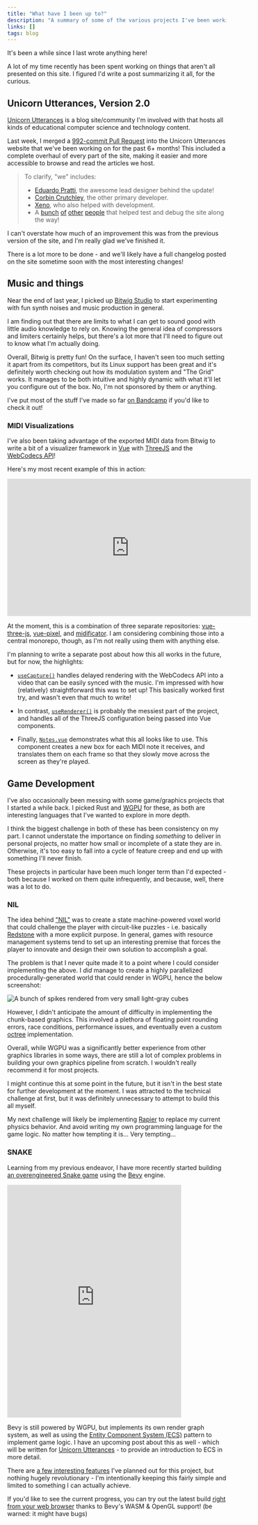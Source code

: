```yaml
---
title: "What have I been up to?"
description: "A summary of some of the various projects I've been working on this year."
links: []
tags: blog
---
```


It's been a while since I last wrote anything here!

A lot of my time recently has been spent working on things that aren't all presented on this site. I figured I'd write a post summarizing it all, for the curious.

## Unicorn Utterances, Version 2.0

[Unicorn Utterances](https://unicorn-utterances.com) is a blog site/community I'm involved with that hosts all kinds of educational computer science and technology content.

Last week, I merged a [992-commit Pull Request](https://github.com/unicorn-utterances/unicorn-utterances/pull/497) into the Unicorn Utterances website that we've been working on for the past 6+ months! This included a complete overhaul of every part of the site, making it easier and more accessible to browse and read the articles we host.

> To clarify, "we" includes:
> - [Eduardo Pratti](https://unicorn-utterances.com/unicorns/edpratti), the awesome lead designer behind the update!
> - [Corbin Crutchley](https://unicorn-utterances.com/unicorns/crutchcorn), the other primary developer.
> - [Xeno](https://unicorn-utterances.com/unicorns/xenophorium), who also helped with development.
> - A [bunch](https://github.com/unicorn-utterances/unicorn-utterances/issues/784) [of](https://github.com/unicorn-utterances/unicorn-utterances/issues/781) [other](https://github.com/unicorn-utterances/unicorn-utterances/issues/741) [people](https://github.com/unicorn-utterances/unicorn-utterances/issues/843) that helped test and debug the site along the way!

I can't overstate how much of an improvement this was from the previous version of the site, and I'm really glad we've finished it.

There is a lot more to be done - and we'll likely have a full changelog posted on the site sometime soon with the most interesting changes!

## Music and things

Near the end of last year, I picked up [Bitwig Studio](https://www.bitwig.com) to start experimenting with fun synth noises and music production in general.

I am finding out that there are limits to what I can get to sound good with little audio knowledge to rely on. Knowing the general idea of compressors and limiters certainly helps, but there's a lot more that I'll need to figure out to know what I'm actually doing.

Overall, Bitwig is pretty fun! On the surface, I haven't seen too much setting it apart from its competitors, but its Linux support has been great and it's definitely worth checking out how its modulation system and "The Grid" works. It manages to be both intuitive and highly dynamic with what it'll let you configure out of the box. No, I'm not sponsored by them or anything.

I've put most of the stuff I've made so far [on Bandcamp](https://fennifith.bandcamp.com) if you'd like to check it out!

### MIDI Visualizations

I've also been taking advantage of the exported MIDI data from Bitwig to write a bit of a visualizer framework in [Vue](https://vuejs.org) with [ThreeJS](https://threejs.org) and the [WebCodecs API](https://developer.mozilla.org/en-US/docs/Web/API/WebCodecs_API)!

Here's my most recent example of this in action:

<iframe width="560" height="315" src="https://www.youtube.com/embed/gdEGw08Pht0?si=ZsMrLioxyhQp7R5I" title="YouTube video player" frameborder="0" allow="accelerometer; autoplay; clipboard-write; encrypted-media; gyroscope; picture-in-picture; web-share" allowfullscreen style="aspect-ratio: 1.777; height: auto;"></iframe>

At the moment, this is a combination of three separate repositories: [vue-three-js](https://gitlab.com/fennifith/vue-three-js), [vue-pixel](https://gitlab.com/fennifith/vue-pixel), and [midificator](https://gitlab.com/fennifith/midificator). I am considering combining those into a central monorepo, though, as I'm not really using them with anything else.

I'm planning to write a separate post about how this all works in the future, but for now, the highlights:

- [`useCapture()`](https://gitlab.com/fennifith/midificator/-/blob/ace7a6b0058ecfe044d1d14968dc1017898c66fd/src/hooks/useCapture.ts) handles delayed rendering with the WebCodecs API into a video that can be easily synced with the music. I'm impressed with how (relatively) straightforward this was to set up! This basically worked first try, and wasn't even that much to write!

- In contrast, [`useRenderer()`](https://gitlab.com/fennifith/vue-three-js/-/blob/12303eb80d207f810c19a3ff14acbd0585b92427/src/hooks/useRenderer.ts) is probably the messiest part of the project, and handles all of the ThreeJS configuration being passed into Vue components.

- Finally, [`Notes.vue`](https://gitlab.com/fennifith/vue-pixel/-/blob/3e6bb24b9de75561e5e37dc047bb5eb3ea4b53a3/src/components/Notes.vue) demonstrates what this all looks like to use. This component creates a new box for each MIDI note it receives, and translates them on each frame so that they slowly move across the screen as they're played.

## Game Development

I've also occasionally been messing with some game/graphics projects that I started a while back. I picked Rust and [WGPU](https://wgpu.rs) for these, as both are interesting languages that I've wanted to explore in more depth.

I think the biggest challenge in both of these has been consistency on my part. I cannot understate the importance on finding *something* to deliver in personal projects, no matter how small or incomplete of a state they are in. Otherwise, it's too easy to fall into a cycle of feature creep and end up with something I'll never finish.

These projects in particular have been much longer term than I'd expected - both because I worked on them quite infrequently, and because, well, there was a lot to do.

### NIL

The idea behind ["NIL"](https://gitlab.com/fennifith/nil) was to create a state machine-powered voxel world that could challenge the player with circuit-like puzzles - i.e. basically [Redstone](https://minecraft.wiki/w/Redstone_(disambiguation)) with a more explicit purpose. In general, games with resource management systems tend to set up an interesting premise that forces the player to innovate and design their own solution to accomplish a goal.

The problem is that I never quite made it to a point where I could consider implementing the above. I *did* manage to create a highly parallelized procedurally-generated world that could render in WGPU, hence the below screenshot:

![A bunch of spikes rendered from very small light-gray cubes](/images/blogs/nil-2023-10-23.png)

However, I didn't anticipate the amount of difficulty in implementing the chunk-based graphics. This involved a plethora of floating point rounding errors, race conditions, performance issues, and eventually even a custom [octree](https://en.wikipedia.org/wiki/Octree) implementation.

Overall, while WGPU was a significantly better experience from other graphics libraries in some ways, there are still a lot of complex problems in building your own graphics pipeline from scratch. I wouldn't really recommend it for most projects.

I might continue this at some point in the future, but it isn't in the best state for further development at the moment. I was attracted to the technical challenge at first, but it was definitely unnecessary to attempt to build this all myself.

My next challenge will likely be implementing [Rapier](https://www.rapier.rs) to replace my current physics behavior. And avoid writing my own programming language for the game logic. No matter how tempting it is... Very tempting...

### SNAKE

Learning from my previous endeavor, I have more recently started building [an overengineered Snake game](https://gitlab.com/fennifith/snake) using the [Bevy](https://bevyengine.org) engine.

<iframe src="https://is.a.horrific.dev/@fennifith/110812015472937720/embed" class="mastodon-embed" style="max-width: 100%; border: 0" width="400" height="534" allowfullscreen></iframe>

Bevy is still powered by WGPU, but implements its own render graph system, as well as using the [Entity Component System (ECS)](https://en.wikipedia.org/wiki/Entity_component_system) pattern to implement game logic. I have an upcoming post about this as well - which will be written for [Unicorn Utterances](https://unicorn-utterances.com) - to provide an introduction to ECS in more detail.

There are [a few interesting features](https://gitlab.com/fennifith/snake/-/issues) I've planned out for this project, but nothing hugely revolutionary - I'm intentionally keeping this fairly simple and limited to something I can actually achieve.

If you'd like to see the current progress, you can try out the latest build [right from your web browser](https://fennifith.gitlab.io/snake/) thanks to Bevy's WASM & OpenGL support! (be warned: it might have bugs)
